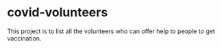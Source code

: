 # covid-volunteers

This project is to list all the volunteers who can offer help to people to get vaccination.
